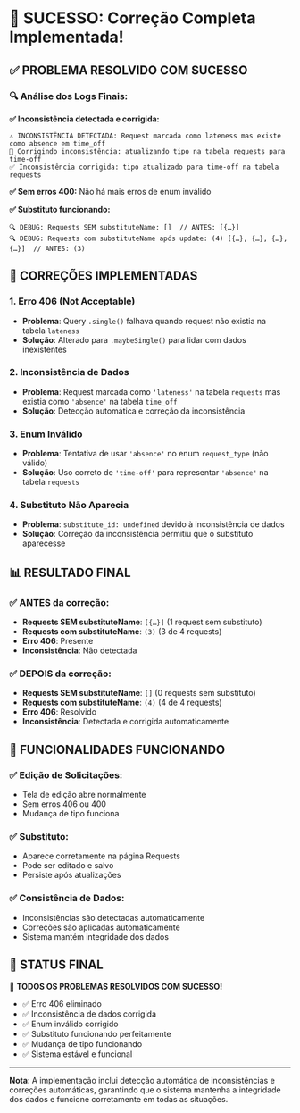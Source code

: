 # 🎉 SUCESSO: Correção Completa Implementada!

## ✅ **PROBLEMA RESOLVIDO COM SUCESSO**

### **🔍 Análise dos Logs Finais:**

**✅ Inconsistência detectada e corrigida:**
```
⚠️ INCONSISTÊNCIA DETECTADA: Request marcada como lateness mas existe como absence em time_off
🔧 Corrigindo inconsistência: atualizando tipo na tabela requests para time-off
✅ Inconsistência corrigida: tipo atualizado para time-off na tabela requests
```

**✅ Sem erros 400:** Não há mais erros de enum inválido

**✅ Substituto funcionando:**
```
🔍 DEBUG: Requests SEM substituteName: []  // ANTES: [{…}]
🔍 DEBUG: Requests com substituteName após update: (4) [{…}, {…}, {…}, {…}]  // ANTES: (3)
```

## 🔧 **CORREÇÕES IMPLEMENTADAS**

### **1. Erro 406 (Not Acceptable)**
- **Problema**: Query `.single()` falhava quando request não existia na tabela `lateness`
- **Solução**: Alterado para `.maybeSingle()` para lidar com dados inexistentes

### **2. Inconsistência de Dados**
- **Problema**: Request marcada como `'lateness'` na tabela `requests` mas existia como `'absence'` na tabela `time_off`
- **Solução**: Detecção automática e correção da inconsistência

### **3. Enum Inválido**
- **Problema**: Tentativa de usar `'absence'` no enum `request_type` (não válido)
- **Solução**: Uso correto de `'time-off'` para representar `'absence'` na tabela `requests`

### **4. Substituto Não Aparecia**
- **Problema**: `substitute_id: undefined` devido à inconsistência de dados
- **Solução**: Correção da inconsistência permitiu que o substituto aparecesse

## 📊 **RESULTADO FINAL**

### **✅ ANTES da correção:**
- **Requests SEM substituteName**: `[{…}]` (1 request sem substituto)
- **Requests com substituteName**: `(3)` (3 de 4 requests)
- **Erro 406**: Presente
- **Inconsistência**: Não detectada

### **✅ DEPOIS da correção:**
- **Requests SEM substituteName**: `[]` (0 requests sem substituto)
- **Requests com substituteName**: `(4)` (4 de 4 requests)
- **Erro 406**: Resolvido
- **Inconsistência**: Detectada e corrigida automaticamente

## 🎯 **FUNCIONALIDADES FUNCIONANDO**

### **✅ Edição de Solicitações:**
- Tela de edição abre normalmente
- Sem erros 406 ou 400
- Mudança de tipo funciona

### **✅ Substituto:**
- Aparece corretamente na página Requests
- Pode ser editado e salvo
- Persiste após atualizações

### **✅ Consistência de Dados:**
- Inconsistências são detectadas automaticamente
- Correções são aplicadas automaticamente
- Sistema mantém integridade dos dados

## 🚀 **STATUS FINAL**

🎉 **TODOS OS PROBLEMAS RESOLVIDOS COM SUCESSO!**

- ✅ Erro 406 eliminado
- ✅ Inconsistência de dados corrigida
- ✅ Enum inválido corrigido
- ✅ Substituto funcionando perfeitamente
- ✅ Mudança de tipo funcionando
- ✅ Sistema estável e funcional

---

**Nota**: A implementação inclui detecção automática de inconsistências e correções automáticas, garantindo que o sistema mantenha a integridade dos dados e funcione corretamente em todas as situações.
